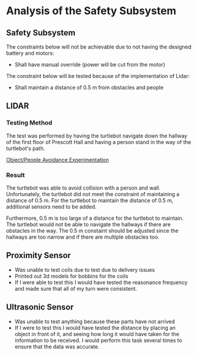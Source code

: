 # Analysis of the Safety Subsystem

## Safety Subsystem
The constraints below will not be achievable due to not having the designed battery and motors:
 - Shall have manual override (power will be cut from the motor)

 The constraint below will be tested because of the implementation of Lidar:
 - Shall maintain a distance of 0.5 m from obstacles and people
 
## LIDAR
### Testing Method
The test was performed by having the turtlebot navigate down the hallway of the first floor of Prescott Hall and having a person stand in the way of the turtlebot's path.

[Object/People Avoidance Experimentation](https://youtu.be/KBJQAzEwXu4)

### Result
The turtlebot was able to avoid collision with a person and wall. Unfortunately, the turtlebot did not meet the constraint of maintaining a distance of 0.5 m. For the turtlebot to maintain the distance of 0.5 m, additional sensors need to be added. 

Furthermore, 0.5 m is too large of a distance for the turtlebot to maintain. The turtlebot would not be able to navigate the hallways if there are obstacles in the way. The 0.5 m constaint should be adjusted since the hallways are too narrow and if there are multiple obstacles too.


## Proximity Sensor
- Was unable to test coils due to test due to delivery issues
- Printed out 3d models for bobbins for the coils
- If I were able to test this I would have tested the reasonance frequency and made sure that all of my turn were consistent. 

## Ultrasonic Sensor
- Was unable to test anything because these parts have not arrived 
- If I were to test this I would have tested the distance by placing an object in front of it, and seeing how long it would have taken for the information to be received. I would perform this task several times to ensure that the data was accurate.
